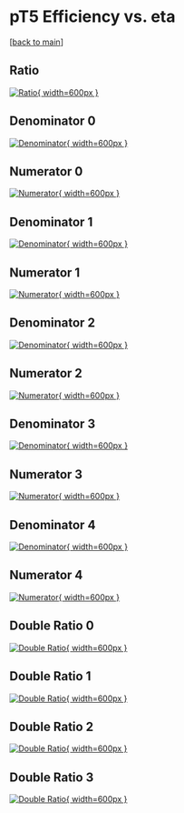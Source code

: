 # pT5 Efficiency vs. eta

[[back to main](./)]



## Ratio

[![Ratio](../mtv/var/pT5_xtr_321_-1_eff_eta.png){ width=600px }](../mtv/var/pT5_xtr_321_-1_eff_eta.pdf)

## Denominator 0

[![Denominator](../mtv/den/pT5_xtr_321_-1_eff_eta_den0.png){ width=600px }](../mtv/den/pT5_xtr_321_-1_eff_eta_den0.pdf)

## Numerator 0

[![Numerator](../mtv/num/pT5_xtr_321_-1_eff_eta_num0.png){ width=600px }](../mtv/num/pT5_xtr_321_-1_eff_eta_num0.pdf)

## Denominator 1

[![Denominator](../mtv/den/pT5_xtr_321_-1_eff_eta_den1.png){ width=600px }](../mtv/den/pT5_xtr_321_-1_eff_eta_den1.pdf)

## Numerator 1

[![Numerator](../mtv/num/pT5_xtr_321_-1_eff_eta_num1.png){ width=600px }](../mtv/num/pT5_xtr_321_-1_eff_eta_num1.pdf)

## Denominator 2

[![Denominator](../mtv/den/pT5_xtr_321_-1_eff_eta_den2.png){ width=600px }](../mtv/den/pT5_xtr_321_-1_eff_eta_den2.pdf)

## Numerator 2

[![Numerator](../mtv/num/pT5_xtr_321_-1_eff_eta_num2.png){ width=600px }](../mtv/num/pT5_xtr_321_-1_eff_eta_num2.pdf)

## Denominator 3

[![Denominator](../mtv/den/pT5_xtr_321_-1_eff_eta_den3.png){ width=600px }](../mtv/den/pT5_xtr_321_-1_eff_eta_den3.pdf)

## Numerator 3

[![Numerator](../mtv/num/pT5_xtr_321_-1_eff_eta_num3.png){ width=600px }](../mtv/num/pT5_xtr_321_-1_eff_eta_num3.pdf)

## Denominator 4

[![Denominator](../mtv/den/pT5_xtr_321_-1_eff_eta_den4.png){ width=600px }](../mtv/den/pT5_xtr_321_-1_eff_eta_den4.pdf)

## Numerator 4

[![Numerator](../mtv/num/pT5_xtr_321_-1_eff_eta_num4.png){ width=600px }](../mtv/num/pT5_xtr_321_-1_eff_eta_num4.pdf)

## Double Ratio 0

[![Double Ratio](../mtv/ratio/pT5_xtr_321_-1_eff_eta_ratio0.png){ width=600px }](../mtv/ratio/pT5_xtr_321_-1_eff_eta_ratio0.pdf)

## Double Ratio 1

[![Double Ratio](../mtv/ratio/pT5_xtr_321_-1_eff_eta_ratio1.png){ width=600px }](../mtv/ratio/pT5_xtr_321_-1_eff_eta_ratio1.pdf)

## Double Ratio 2

[![Double Ratio](../mtv/ratio/pT5_xtr_321_-1_eff_eta_ratio2.png){ width=600px }](../mtv/ratio/pT5_xtr_321_-1_eff_eta_ratio2.pdf)

## Double Ratio 3

[![Double Ratio](../mtv/ratio/pT5_xtr_321_-1_eff_eta_ratio3.png){ width=600px }](../mtv/ratio/pT5_xtr_321_-1_eff_eta_ratio3.pdf)

